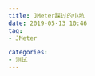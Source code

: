 ```yaml
---
title: JMeter踩过的小坑
date: 2019-05-13 10:46
tag: 
- JMeter

categories:
- 测试
---
```



<!--stackedit_data:
eyJoaXN0b3J5IjpbLTExMTM0MzMyOTJdfQ==
-->